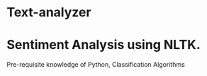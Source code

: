 # Text-analyzer
# Sentiment Analysis using NLTK.
Pre-requisite knowledge of Python, Classification Algorithms

